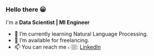 ### Hello there 😀
I'm a **Data Scientist | Ml Engineer**


- 🌱 I’m currently learning Natural Language Processing.
- 🤝 I’m available for freelancing.
- 📫 You can reach me 👉🏽: [LinkedIn](https://www.linkedin.com/in/chineduezeofor)

